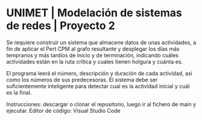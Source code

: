 # UNIMET | Modelación de sistemas de redes | Proyecto 2

Se requiere construir un sistema que almacene datos de unas actividades, a fin de aplicar el Pert CPM 
al grafo resultante y desplegar los días  más tempranos y más tardíos de inicio y de terminación, indicando 
cuáles actividades están en la ruta crítica y cuales tienen holgura y cuánta es.

El programa leerá el número, descripción y duración de cada actividad, así como los números de sus predecesoras. 
El sistema debe ser suficientemente inteligente para detectar cual es la actividad inicial y cuál es la final.

Instrucciones: descargar o clonar el repositorio, luego ir al fichero de main y ejecutar.
Editor de código: Visual Studio Code
